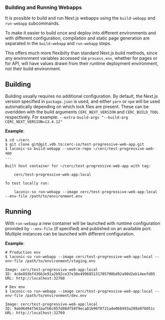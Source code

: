 ### Building and Running Webapps

It is possible to build and run Next.js webapps using the `build-webapp` and `run-webapp` subcommands.

To make it easier to build once and deploy into different environments and with different configuration,
compilation and static page generation are separated in the `build-webapp` and `run-webapp` steps.

This offers much more flexibilty than standard Next.js build methods, since any environment variables accessed
via `process.env`, whether for pages or for API, will have values drawn from their runtime deployment environment,
not their build environment. 

## Building

Building usually requires no additional configuration.  By default, the Next.js version specified in `package.json`
is used, and either `yarn` or `npm` will be used automatically depending on which lock files are present.  These
can be overidden with the build arguments `CERC_NEXT_VERSION` and `CERC_BUILD_TOOL` respectively.  For example: `--extra-build-args "--build-arg CERC_NEXT_VERSION=13.4.12"`

**Example**:
```
$ cd ~/cerc
$ git clone git@git.vdb.to:cerc-io/test-progressive-web-app.git
$ laconic-so build-webapp --source-repo ~/cerc/test-progressive-web-app
...

Built host container for ~/cerc/test-progressive-web-app with tag:

    cerc/test-progressive-web-app:local

To test locally run:

    laconic-so run-webapp --image cerc/test-progressive-web-app:local --env-file /path/to/environment.env

```

## Running

With `run-webapp` a new container will be launched with runtime configuration provided by `--env-file` (if specified) and published on an available port.  Multiple instances can be launched with different configuration.

**Example**:
```
# Production env
$ laconic-so run-webapp --image cerc/test-progressive-web-app:local --env-file /path/to/environment/staging.env

Image: cerc/test-progressive-web-app:local
ID: 4c6e893bf436b3e91a2b92ce37e30e499685131705700bd92a90d2eb14eefd05
URL: http://localhost:32768

# Dev env
$ laconic-so run-webapp --image cerc/test-progressive-web-app:local --env-file /path/to/environment/dev.env

Image: cerc/test-progressive-web-app:local
ID: 9ab96494f563aafb6c057d88df58f9eca81b90f8721a4e068493a289a976051c
URL: http://localhost:32769
```
